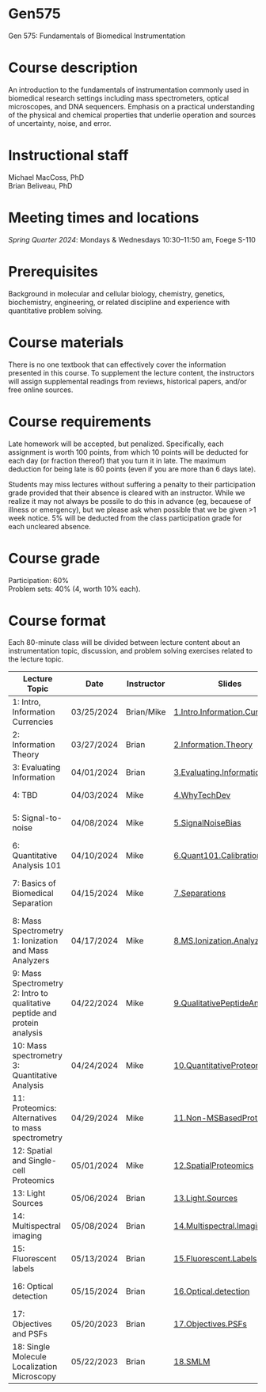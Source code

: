 # Gen575
Gen 575: Fundamentals of Biomedical Instrumentation

# Course description
An introduction to the fundamentals of instrumentation commonly used in biomedical research settings including mass spectrometers, optical microscopes, and DNA sequencers. Emphasis on a practical understanding of the physical and chemical properties that underlie operation and sources of uncertainty, noise, and error.

# Instructional staff
Michael MacCoss, PhD \
Brian Beliveau, PhD

# Meeting times and locations
_Spring Quarter 2024_: Mondays & Wednesdays 10:30–11:50 am, Foege S-110

# Prerequisites
Background in molecular and cellular biology, chemistry, genetics, biochemistry, engineering, or related discipline and experience with quantitative problem solving.

# Course materials
There is no one textbook that can effectively cover the information presented in this course. To supplement the lecture content, the instructors will assign supplemental readings from reviews, historical papers, and/or free online sources.

# Course requirements
Late homework will be accepted, but penalized. Specifically, each assignment is worth 100 points, from which 10 points will be deducted for each day (or fraction thereof) that you turn it in late. The maximum deduction for being late is 60 points (even if you are more than 6 days late).

Students may miss lectures without suffering a penalty to their participation grade provided that their absence is cleared with an instructor. While we realize it may not always be possile to do this in advance (eg, becauese of illness or emergency), but we please ask when possible that we be given >1 week notice. 5% will be deducted from the class participation grade for each uncleared absence.

# Course grade
Participation: 60% \
Problem sets: 40% (4, worth 10% each).

# Course format
Each 80-minute class will be divided between lecture content about an instrumentation topic, discussion, and problem solving exercises related to the lecture topic.

| Lecture Topic                                                             | Date       | Instructor | Slides                                                                          | Readings                                                                                                                                                                                                                                                                  | Assignments                                         |
|---------------------------------------------------------------------------|------------|------------|---------------------------------------------------------------------------------|---------------------------------------------------------------------------------------------------------------------------------------------------------------------------------------------------------------------------------------------------------------------------|-----------------------------------------------------|
| 1: Intro, Information Currencies                                          | 03/25/2024 | Brian/Mike | [1.Intro.Information.Currencies](/lectures/1.Intro.Information.Currencies.pptx) | [1.NASA.EM.book](/readings/1.NASA.EM.book.pdf)<br/> [1.NASA.EM.graphic](/readings/4.NASA.EM.graphic.jpeg)<br/> [1.NIST.SP.1247](/readings/1.NIST.SP.1247.pdf)<br/>                                                                                                        |                                                     |
| 2: Information Theory                                                     | 03/27/2024 | Brian      | [2.Information.Theory](/lectures/2.Information.Theory.pptx)                     | [2.Guardian.Fourier.Transforms](/readings/2.Guardian.Fourier.Transforms.pdf)<br/> [2.Guardian.Shannon](/readings/2.Guardian.Shannon.pdf)<br/> [2.Sampling](/readings/2.Sampling.pdf)                                                                                      |                                                     |
| 3: Evaluating Information                                                 | 04/01/2024 | Brian      | [3.Evaluating.Information](/lectures/3.Evaluating.Information.pptx)             | [3.ejifcc.testing.pdf](/readings/3.ejifcc.testing.pdf)<br/> [3.Montparnasse.Accident.pdf](/readings/3.Montparnasse.Accident.pdf)                                                                                                                                          | [Problem Set 1](/assignments/575.spr.2024.PS1.docx) |
| 4: TBD                                                                    | 04/03/2024 | Mike       | [4.WhyTechDev](/lectures/4.WhyTechDev.pptx)                                                                             | [4.ScienceTechnology.Brooks](/readings/4.ScienceTechnology.Brooks.pdf)<br/> [4.Annurev.Anchem.Hood](/readings/4.Annurev.Anchem.Hood.pdf)                                                                                                                                  |                                                     |
| 5: Signal-to-noise                                                        | 04/08/2024 | Mike       | [5.SignalNoiseBias](/lectures/5.SignalNoiseBias.pptx)                           | [5.Agilent.Signal-Noise](/readings/5.Agilent.Signal-Noise.pdf)<br/> [5.JCE.SN.Coor](/readings/5.JCE.SN.Coor.pdf)<br/> [5.JCE.ShotNoise.Mclain-Wright](/readings/5.JCE.ShotNoise.Mclain-Wright.pdf)                                                                        |                                                     |
| 6: Quantitative Analysis 101                                              | 04/10/2024 | Mike       | [6.Quant101.Calibration](/lectures/6.Quant101.Calibration.pptx)                 | [6.NIST.Calibration](https://www.itl.nist.gov/div898/handbook/mpc/section3/mpc3.htm)<br/> [6.LOB-LOD-LOQ.Armbruster](/readings/6.LOB-LOD-LOQ.Armbruster.pdf)<br/> [6.Shimadzu.TOF.Calibration](/readings/6.Shimadzu.TOF.Calibration.pdf)                                  |                                                     |
| 7: Basics of Biomedical Separation                                        | 04/15/2024 | Mike       | [7.Separations](/lectures/7.Separations.pptx)                                   | [7.Chrom.FigsMerit.Agilent](/readings/7.Chrom.FigsMerit.Agilent.pdf)<br/>[7.Laemmli-SDSPAGE](/readings/7.Laemmli-SDSPAGE.pdf)<br/>[7.OFarrell.2DGel](/readings/7.OFarrell.2DGel.pdf)<br/>[7.CentrifugationSeparations](/readings/7.CentrifugationSeparations.Sigma.pdf)   |                                                     |
| 8: Mass Spectrometry 1: Ionization and Mass Analyzers                     | 04/17/2024 | Mike       | [8.MS.Ionization.Analyzers](/lectures/8.MS.Ionization.Analyzers.pptx)           | [8.ElectrosprayReview](/readings/8.ElectrosprayReview.Fenn_et_al.pdf)<br/>[8.Quadrupole.JCE1986](/readings/8.Quad.JCE-1986.pdf)<br/>[8.IonTraps.March](/readings/8.IonTraps.March.pdf)<br/>[8.MALDIReview.Hillenkamp_et_al](/readings/8.MALDIReview.Hillenkamp_et_al.pdf) |                                                     |
| 9: Mass Spectrometry 2: Intro to qualitative peptide and protein analysis | 04/22/2024 | Mike       | [9.QualitativePeptideAnalysis](/lectures/9.QualitativePeptideAnalysis.pptx)     | [9.ResidueMass.Table](/readings/9.ResidueMass.Table.pdf)<br/> [9.HuntSpectraInterpretation](/readings/9.HuntSpectraInterpretation.pdf)<br/> [9.KinterAndSherman-Chapter4](/readings/9.KinterAndSherman-Chapter4.pdf)                                                      |                                                     |
| 10: Mass spectrometry 3: Quantitative Analysis                            | 04/24/2024 | Mike       | [10.QuantitativeProteomics](/lectures/10.QuantitativeProteomics.pptx)           | [10.IsobaricMassTags.MCP](/readings/10.IsobaricMassTags.MCP.pdf)<br/>[10.SWATH.MCP](/readings/10.SWATH.MCP.pdf)                                                                                                                                                           |                                                     |
| 11: Proteomics: Alternatives to mass spectrometry                         | 04/29/2024 | Mike       | [11.Non-MSBasedProteomics](/lectures/11.Non-MSBasedProteomics.pptx)             | [11.Alfaro.NatMeth.SingleMol](/readings/11.Alfaro.NatMeth.SingleMol.pdf)<br/>[11.Gold.Aptamer.SomoScan](/readings/11.Gold.Aptamer.SomoScan.pdf)<br/> [11.MacCoss.NatMeth.SingleMol](/readings/11.MacCoss.NatMeth.SingleMol.pdf)                                           |                                                     |
| 12: Spatial and Single-cell Proteomics                                    | 05/01/2024 | Mike       | [12.SpatialProteomics](/lectures/12.SpatialProteomics.pptx)                     |                                                                                                                                                                                                                                                                           |                                                     |
| 13: Light Sources                                                         | 05/06/2024 | Brian      | [13.Light.Sources](/lectures/13.Light.Sources.pptx)                             | [13.Laser.History](/readings/13.Laser.History.pdf)<br/>[13.Lamps](/readings/13.Lamps.pdf)                                                                                                                                                                                 |                                                     |
| 14: Multispectral imaging                                                 | 05/08/2024 | Brian      | [14.Multispectral.Imaging](/lectures/14.Multispectral.Imaging.pptx)             | [14.Chroma.dichroics](/readings/14.chroma.dichroics.pdf)<br/>[14.Edmund.filters](/readings/14.Edmund.filters.pdf)                                                                                                                                                         |                                                     |
| 15: Fluorescent labels                                                    | 05/13/2024 | Brian      | [15.Fluorescent.Labels](/lectures/15.Fluorescent.Labels.pptx)                   | [15.Dyes](/readings/15.Dyes.pdf)<br/>[15.GFP.history](/readings/15.GFP.history.pdf)                                                                                                                                                                                       |                                                     |
| 16: Optical detection                                                     | 05/15/2024 | Brian      | [16.Optical.detection](/lectures/16.Optical.detection.pptx)                     | [16.FACS.detectors](/readings/16.FACS.detectors.pdf)<br/>[16.Prime95B.sCMOS](/readings/16.Prime95B.sCMOS.pdf)<br/>[16.Zeiss.PSF](/readings/16.Zeiss.PSF.pdf)                                                                                                              |                                                     |
| 17: Objectives and PSFs                                                   | 05/20/2023 | Brian      | [17.Objectives.PSFs](/lectures/17.Objectives.PSFs.pptx)                         | [17.Olympus.Decon](/readings/17.Olympus.Decon.pdf)<br/>[17.Photometrics.SDC](/readings/17.Photometrics.SDC.pdf)                                                                                                                                                           |                                                     |
| 18: Single Molecule Localization Microscopy                               | 05/22/2023 | Brian      | [18.SMLM](/lectures/18.SMLM.pptx)                                               | [18.SMLM](/readings/18.SMLM.pdf)<br/>Please focus on the "boxes"                                                                                                                                                                                                          |                                                     |
